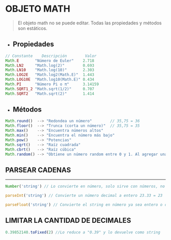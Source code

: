 # **OBJETO MATH**

> El objeto math no se puede editar. Todas las propiedades y métodos son estáticos.

+ Propiedades
  -
~~~ javascript
// Constante    Descripción        Valor
Math.E       "Número de Euler"    2.718
Math.LN2     "Math.log(2)"        0.693
Math.LN10    "Math.log(10)"       2.303
Math.LOG2E   "Math.log2(Math.E)"  1.443
Math.LOG10E  "Math.log10(Math.E)" 0.434
Math.PI      "Número Pi o π"      3.14159
Math.SQRT1_2 "Math.sqrt(1/2)"     0.707
Math.SQRT2   "Math.sqrt(2)"       1.414
~~~

+ Métodos
  -
~~~ javascript
Math.round()  --> "Redondea un número"        // 35,75 = 36
Math.floor()  --> "Trunca (corta un número)"  // 35,75 = 35
Math.max()    --> "Encuentra números altos"
Math.min()    --> "Encuentra el número más bajo"
Math.pow()    --> "Potencias"
Math.sqrt()   --> "Raíz cuadrada"
Math.cbrt()   --> "Raíz cúbica"
Math.random() --> "Obtiene un número random entre 0 y 1. Al agregar una multiplicación *10 o *20 esto hará que pase de 0 y 1 a 0 a 10 o 0 a 20"
~~~

## PARSEAR CADENAS
<hr>

~~~ js
Number('string') // Lo convierte en número, solo sirve con números, no con letras incluidas.

parseInt('string') // Convierte un número decimal a entero 23.33 = 23

parseFloat('string') // Convierte el string en número ya sea entero o decimal
~~~

## LIMITAR LA CANTIDAD DE DECIMALES
~~~ js
0.39852140.toFixed(2) //Lo reduce a "0.39" y lo devuelve como string
~~~